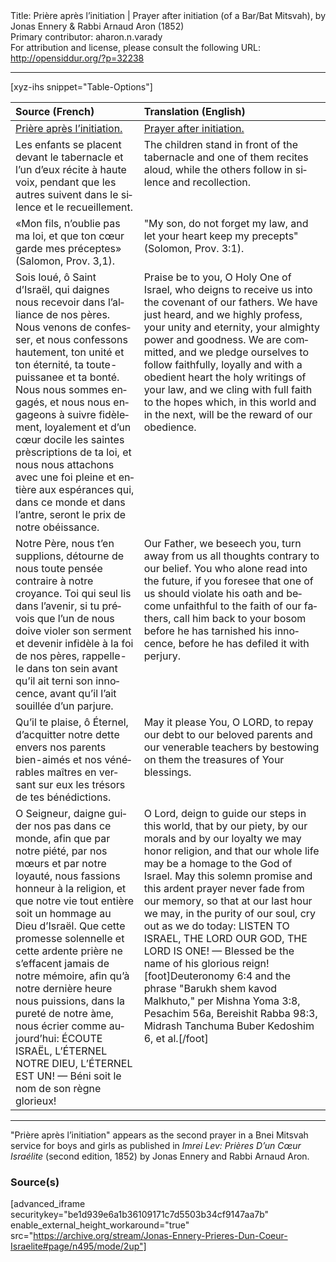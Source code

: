 <html>
<head></head>
<body>
Title: Prière après l’initiation | Prayer after initiation (of a Bar/Bat Mitsvah), by Jonas Ennery & Rabbi Arnaud Aron (1852)<br />
Primary contributor: aharon.n.varady<br />
For attribution and license, please consult the following URL: <a href="http://opensiddur.org/?p=32238">http://opensiddur.org/?p=32238</a>
<p />
<hr />

[xyz-ihs snippet="Table-Options"]<table style="margin-left: auto; margin-right: auto;" class="draggable">
<thead><tr><th id="x" style="text-align: left;">Source (French)</th><th style="text-align: left;">Translation (English)</th></tr></thead>
<tbody>
<tr><td style="vertical-align:top;">
<div class="french" lang="fr">
<u>Prière après l’initiation.</u>
</span></div></td>
 
<td style="vertical-align:top;">
<div class="english" lang="en">
<u>Prayer after initiation.</u>
</div></td></tr>


<tr><td style="vertical-align:top;">
<div class="french" lang="fr">
<span class="instruction">Les enfants se placent devant le tabernacle et l’un d’eux récite à haute voix, pendant que les autres suivent dans le silence et le recueillement.</span>
</span></div></td>
 
<td style="vertical-align:top;">
<div class="english" lang="en">
<span class="instruction">The children stand in front of the tabernacle and one of them recites aloud, while the others follow in silence and recollection.</span>
</div></td></tr>


<tr><td style="vertical-align:top;">
<div class="french" lang="fr">
«Mon fils, n’oublie pas ma loi, 
et que ton cœur garde mes préceptes» <span class="citation">(Salomon, Prov. 3,1).</span>
</span></div></td>
 
<td style="vertical-align:top;">
<div class="english" lang="en">
"My son, do not forget my law, 
and let your heart keep my precepts" <span class="citation">(Solomon, Prov. 3:1).</span>
</div></td></tr>


<tr><td style="vertical-align:top;">
<div class="french" lang="fr">
Sois loué, ô Saint d’Israël, qui daignes nous recevoir dans l’alliance de nos pères. Nous venons de confesser, et nous confessons hautement, ton unité et ton éternité, ta toute-puissanee et ta bonté. Nous nous sommes engagés, et nous nous engageons à suivre fidèlement, loyalement et d’un cœur docile les saintes prèscriptions de ta loi, et nous nous attachons avec une foi pleine et entière aux espérances qui, dans ce monde et dans l’antre, seront le prix de notre obéissance.
</span></div></td>
 
<td style="vertical-align:top;">
<div class="english" lang="en">
Praise be to you, O Holy One of Israel, who deigns to receive us into the covenant of our fathers. We have just heard, and we highly profess, your unity and eternity, your almighty power and goodness. We are committed, and we pledge ourselves to follow faithfully, loyally and with a obedient heart the holy writings of your law, and we cling with full faith to the hopes which, in this world and in the next, will be the reward of our obedience.
</div></td></tr>


<tr><td style="vertical-align:top;">
<div class="french" lang="fr">
Notre Père, nous t’en supplions, détourne de nous toute pensée contraire à notre croyance. Toi qui seul lis dans l’avenir, si tu prévois que l’un de nous doive violer son serment et devenir infidèle à la foi de nos pères, rappelle-le dans ton sein avant qu’il ait terni son innocence, avant qu’il l’ait souillée d’un parjure.
</span></div></td>
 
<td style="vertical-align:top;">
<div class="english" lang="en">
Our Father, we beseech you, turn away from us all thoughts contrary to our belief. You who alone read into the future, if you foresee that one of us should violate his oath and become unfaithful to the faith of our fathers, call him back to your bosom before he has tarnished his innocence, before he has defiled it with perjury.
</div></td></tr>


<tr><td style="vertical-align:top;">
<div class="french" lang="fr">
Qu’il te plaise, ô Éternel, d’acquitter notre dette envers nos parents bien-aimés et nos vénérables maîtres en versant sur eux les trésors de tes bénédictions.
</span></div></td>
 
<td style="vertical-align:top;">
<div class="english" lang="en">
May it please You, O LORD, to repay our debt to our beloved parents and our venerable teachers by bestowing on them the treasures of Your blessings.
</div></td></tr>


<tr><td style="vertical-align:top;">
<div class="french" lang="fr">
O Seigneur, daigne guider nos pas dans ce monde, afin que par notre piété, par nos mœurs et par notre loyauté, nous fassions honneur à la religion, et que notre vie tout entière soit un hommage au Dieu d’Israël. Que cette promesse solennelle et cette ardente prière ne s’effacent jamais de notre mémoire, afin qu’à notre dernière heure nous puissions, dans la pureté de notre àme, nous écrier comme aujourd’hui: ÉCOUTE ISRAËL, L’ÉTERNEL NOTRE DIEU, L’ÉTERNEL EST UN! — Béni soit le nom de son règne glorieux!
</span></div></td>
 
<td style="vertical-align:top;">
<div class="english" lang="en">
O Lord, deign to guide our steps in this world, that by our piety, by our morals and by our loyalty we may honor religion, and that our whole life may be a homage to the God of Israel. May this solemn promise and this ardent prayer never fade from our memory, so that at our last hour we may, in the purity of our soul, cry out as we do today: LISTEN TO ISRAEL, THE LORD OUR GOD, THE LORD IS ONE! — Blessed be the name of his glorious reign![foot]Deuteronomy 6:4 and the phrase "Barukh shem kavod Malkhuto," per Mishna Yoma 3:8, Pesachim 56a, Bereishit Rabba 98:3, Midrash Tanchuma Buber Kedoshim 6, et al.[/foot]
</div></td></tr>
</tbody></table>

<hr />

"Prière après l’initiation" appears as the second prayer in a Bnei Mitsvah service for boys and girls as published in <em>Imrei Lev: Prières D’un Cœur Israélite</em> (second edition, 1852) by Jonas Ennery and Rabbi Arnaud Aron.

<h3>Source(s)</h3>

[advanced_iframe securitykey="be1d939e6a1b36109171c7d5503b34cf9147aa7b" enable_external_height_workaround="true" src="https://archive.org/stream/Jonas-Ennery-Prieres-Dun-Coeur-Israelite#page/n495/mode/2up"]

&nbsp;
</body>
</html>